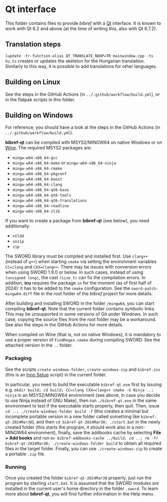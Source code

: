 # Qt interface

This folder contains files to provide *bibref* with a [Qt](https://qt.io) interface. It is known to work with Qt 6.2 and above
(at the time of writing this, also with Qt 6.7.2).

## Translation steps

`lupdate -tr-function-alias QT_TRANSLATE_NOOP=TR mainwindow.cpp -ts hu.ts` creates or updates the skeleton for the Hungarian translation.
Similarly to this way, it is possible to add translations for other languages.

## Building on Linux

See the steps in the GitHub Actions (in `../.github/workflow/build.yml`), or in the flatpak scripts in this folder.

## Building on Windows

For reference, you should have a look at the steps in the GitHub Actions (in `../.github/workflow/build.yml`).

**bibref-qt** can be compiled with MSYS2/MINGW64 on native Windows or on [Wine](https://github.com/msys2/MSYS2-packages/issues/682#issuecomment-1836544182).
The required MSYS2 packages are:

* `mingw-w64-x86_64-gcc`
* `mingw-w64-x86_64-make` or `mingw-w64-x86_64-ninja`
* `mingw-w64-x86_64-cmake`
* `mingw-w64-x86_64-pkgconf`
* `mingw-w64-x86_64-boost`
* `mingw-w64-x86_64-clang`
* `mingw-w64-x86_64-qt6-base`
* `mingw-w64-x86_64-qt6-tools`
* `mingw-w64-x86_64-qt6-translations`
* `mingw-w64-x86_64-readline`
* `mingw-w64-x86_64-zlib`

If you want to create a package from **bibref-qt** (see below), you need additionally:

* `ntldd`
* `unzip`
* `zip`

The SWORD library must be compiled and installed first. Use `clang++` (instead of `g++`) when
starting `cmake` via setting the environment variables `CC=clang` and `CXX=clang++`.
There may be issues with conversion errors when using SWORD 1.9.0 or below. In such cases, instead of using `(unsigned long)`,
the cast `(size_t)` can fix the compilation errors. In addition, **icu** requires the package `in`
for the moment (as of first half of 2024): it has to be added to the `cmake` configuration. See the `sword-patch-mingw64.diff` file
in the root folder of the *bibref* project for more details.

After building and installing SWORD in the folder `/mingw64`, you can start compiling **bibref-qt**.
Note that the current folder contains symbolic links. This may be unsupported in some
versions of Git under Windows. In such case, copying the source files from the root
folder may be a workaround. See also the steps in the GitHub Actions for more details.

When compiled on Wine (that is, not on native Windows), it is mandatory to use a proper version
of `FindRegex.cmake` during compiling SWORD. See the attached version in the `..` folder.

### Packaging

See the scripts `create-windows-folder`, `create-windows-zip` and `bibref.iss`
(this is an [Inno Setup](https://jrsoftware.org/isinfo.php) script) in the current folder.

In particular, you need to build the executable `bibref-qt.exe` first by
issuing e.g. `mkdir build; cd build; CC=clang CXX=clang++ cmake -G Ninja ..; ninja`
in an MSYS2/MINGW64 environment (see above,
in case you decide to use Ninja instead of GNU Make), then run
`./bibref-qt.exe` in the same environment to test if the executable starts properly, then quit.
Then, issue `cd ..; ./create-windows-folder build -f` (this creates a minimal but incomplete portable version in a new folder
called something like `bibref-qt-2024Mar30`),
and then `cd bibref-qt-2024Mar30; ./start.bat` in the newly created folder (this starts the program, it should
work also in a non-MINGW64 environment), finally, save the addbooks cache by
selecting **File > Add books** and run `mv bibref-addbooks-cache ../build; cd ..; rm -fr bibref-qt-2024Mar30; ./create-windows-folder build` to obtain all
required files in the target folder. Finally, you can use `./create-windows-zip` to create a
portable `.zip` file.

### Running

Once you created the folder `bibref-qt-2024Mar30` properly, just run the program by starting `start.bat`.
It is assumed that the SWORD modules are installed in the current user's home directory in the folder `.sword`.
To learn more about **bibref-qt**, you will find further information in the Help menu.
